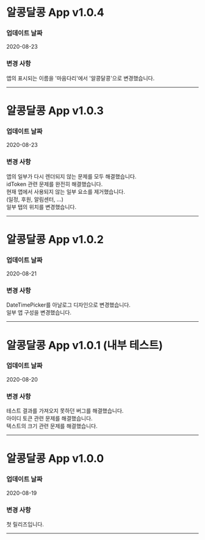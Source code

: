 # 알콩달콩 App v1.0.4
### 업데이트 날짜

2020-08-23

### 변경 사항
앱의 표시되는 이름을 '마음다리'에서 '알콩달콩'으로 변경했습니다.

- - -

# 알콩달콩 App v1.0.3
### 업데이트 날짜

2020-08-23

### 변경 사항
앱의 일부가 다시 렌더되지 않는 문제를 모두 해결했습니다.  
idToken 관련 문제를 완전히 해결했습니다.  
현재 앱에서 사용되지 않는 일부 요소를 제거했습니다.  
(일정, 후원, 알림센터, ...)  
일부 탭의 위치를 변경했습니다.  

- - -

# 알콩달콩 App v1.0.2
### 업데이트 날짜

2020-08-21  

### 변경 사항  
DateTimePicker를 아날로그 디자인으로 변경했습니다.  
일부 앱 구성을 변경했습니다.  

- - -

# 알콩달콩 App v1.0.1 (내부 테스트)
### 업데이트 날짜

2020-08-20  

### 변경 사항  
테스트 결과를 가져오지 못하던 버그를 해결했습니다.  
아이디 토큰 관련 문제를 해결했습니다.  
텍스트의 크기 관련 문제를 해결했습니다.  

- - -

# 알콩달콩 App v1.0.0
### 업데이트 날짜

2020-08-19  

### 변경 사항  
첫 릴리즈입니다.  

- - -